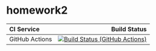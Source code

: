 # homework2

| **CI Service** | Build Status |
|:---------------|-------------:|
| GitHub Actions | [![Build Status (GitHub Actions)](https://github.com/ilya-startcode/homework2/actions/workflows/example-tests.yml/badge.svg)](https://github.com/ilya-startcode/homework2/actions/workflows/example-tests.yml) |
